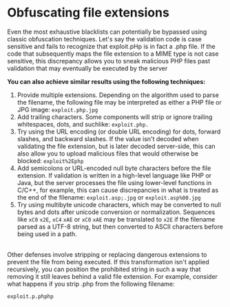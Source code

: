 # Obfuscating file extensions

Even the most exhaustive blacklists can potentially be bypassed using classic obfuscation techniques. Let's say the validation code is case sensitive and fails to recognize that exploit.pHp is in fact a .php file. If the code that subsequently maps the file extension to a MIME type is not case sensitive, this discrepancy allows you to sneak malicious PHP files past validation that may eventually be executed by the server

**You can also achieve similar results using the following techniques:**<br>
1) Provide multiple extensions. Depending on the algorithm used to parse the filename, the following file may be interpreted as either a PHP file or JPG image: `exploit.php.jpg`
2) Add trailing characters. Some components will strip or ignore trailing whitespaces, dots, and suchlike: `exploit.php.`
3) Try using the URL encoding (or double URL encoding) for dots, forward slashes, and backward slashes. If the value isn't decoded when validating the file extension, but is later decoded server-side, this can also allow you to upload malicious files that would otherwise be blocked: `exploit%2Ephp`
4) Add semicolons or URL-encoded null byte characters before the file extension. If validation is written in a high-level language like PHP or Java, but the server processes the file using lower-level functions in C/C++, for example, this can cause discrepancies in what is treated as the end of the filename: `exploit.asp;.jpg` or `exploit.asp%00.jpg`
5) Try using multibyte unicode characters, which may be converted to null bytes and dots after unicode conversion or normalization. Sequences like `xC0` `x2E`, `xC4` `xAE` or `xC0` `xAE` may be translated to `x2E` if the filename parsed as a UTF-8 string, but then converted to ASCII characters before being used in a path.<br>
<br>
Other defenses involve stripping or replacing dangerous extensions to prevent the file from being executed. If this transformation isn't applied recursively, you can position the prohibited string in such a way that removing it still leaves behind a valid file extension. For example, consider what happens if you strip .php from the following filename:

```
exploit.p.phphp
```
